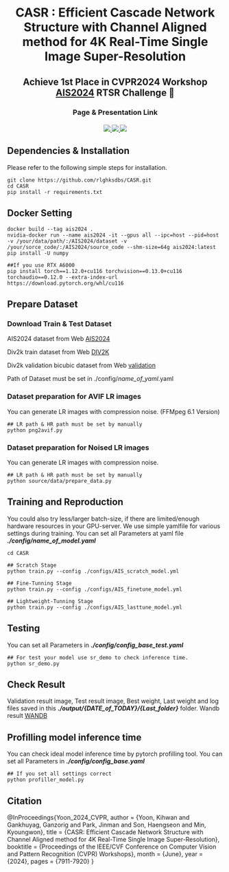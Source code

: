 <div align="center">

# CASR : Efficient Cascade Network Structure with Channel Aligned method for 4K Real-Time Single Image Super-Resolution

## Achieve 1st Place in CVPR2024 Workshop [AIS2024](https://ai4streaming-workshop.github.io/) RTSR Challenge 🎉
### Page & Presentation Link
<div>
    <h4 align="center">
        <a href="https://rlghksdbs.github.io/casr_page" target='_blank'>
        <img src="https://img.shields.io/badge/🐳-Project%20Page-blue">
        </a>
        <a href="https://openaccess.thecvf.com/content/CVPR2024W/AI4Streaming/papers/Yoon_CASR_Efficient_Cascade_Network_Structure_with_Channel_Aligned_method_for_CVPRW_2024_paper.pdf" target='_blank'>
        <img src="https://img.shields.io/badge/arXiv-Paper-b31b1b.svg">
        </a>
        <a href="https://www.youtube.com/watch?v=BDkenaEL7ao" target='_blank'>
        <img src="https://img.shields.io/badge/Presentation-%23FF0000.svg?logo=YouTube&logoColor=white">
        </a>
    </h4>
</div>
</div>

## Dependencies & Installation

Please refer to the following simple steps for installation.

```
git clone https://github.com/rlghksdbs/CASR.git
cd CASR
pip install -r requirements.txt
```

## Docker Setting
```
docker build --tag ais2024 .
nvidia-docker run --name ais2024 -it --gpus all --ipc=host --pid=host -v /your/data/path/:/AIS2024/dataset -v /your/sorce_code/:/AIS2024/source_code --shm-size=64g ais2024:latest
pip install -U numpy

##If you use RTX A6000
pip install torch==1.12.0+cu116 torchvision==0.13.0+cu116 torchaudio==0.12.0 --extra-index-url https://download.pytorch.org/whl/cu116
```

## Prepare Dataset

### Download Train & Test Dataset
AIS2024 dataset from Web [AIS2024](https://drive.google.com/drive/folders/13V_duk5NtFBkXatJbkML-rNMW4fhzFcK?usp=sharing)

Div2k train dataset from Web [DIV2K](https://drive.google.com/drive/folders/1GKGXR9vwLHc8Lbuaw9SRQOyYqpM578df?usp=drive_link)

Div2k validation bicubic dataset from Web [validation](https://drive.google.com/drive/folders/1_aVOZLJ5jjRxg9sBrUrR-X87jFkdV2eD?usp=drive_link)

Path of Dataset must be set in ./config/*name_of_yaml*.yaml

### Dataset preparation for AVIF LR images
You can generate LR images with compression noise. (FFMpeg 6.1 Version)
```
## LR path & HR path must be set by manually
python png2avif.py 
```

### Dataset preparation for Noised LR images
You can generate LR images with compression noise.
```
## LR path & HR path must be set by manually
python source/data/prepare_data.py 
```

## Training and Reproduction
You could also try less/larger batch-size, if there are limited/enough hardware resources in your GPU-server.
We use simple yamlfile for various settings during training. 
You can set all Parameters at yaml file ***./config/name_of_model.yaml***
```
cd CASR

## Scratch Stage
python train.py --config ./configs/AIS_scratch_model.yml

## Fine-Tunning Stage
python train.py --config ./configs/AIS_finetune_model.yml

## Lightweight-Tunning Stage
python train.py --config ./configs/AIS_lasttune_model.yml
```
## Testing
You can set all Parameters in ***./config/config_base_test.yaml***

```
## For test your model use sr_demo to check inference time.
python sr_demo.py
```

## Check Result
Validation result image, Test result image, Best weight, Last weight and log files saved in this ***./output/{DATE_of_TODAY}/{Last_folder}*** folder.
Wandb result [WANDB](https://wandb.ai/iilab/ECCV_MAI2020_SR)

## Profilling model inference time
You can check ideal model inference time by pytorch profilling tool. You can set all Parameters in ***./config/config_base.yaml***
```
## If you set all settings correct
python profiller_model.py
```

## Citation
@InProceedings{Yoon_2024_CVPR,
    author    = {Yoon, Kihwan and Gankhuyag, Ganzorig and Park, Jinman and Son, Haengseon and Min, Kyoungwon},
    title     = {CASR: Efficient Cascade Network Structure with Channel Aligned method for 4K Real-Time Single Image Super-Resolution},
    booktitle = {Proceedings of the IEEE/CVF Conference on Computer Vision and Pattern Recognition (CVPR) Workshops},
    month     = {June},
    year      = {2024},
    pages     = {7911-7920}
}

